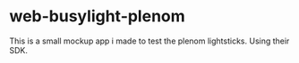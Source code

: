 # web-busylight-plenom
This is a small mockup app i made to test the plenom lightsticks. Using their SDK.
